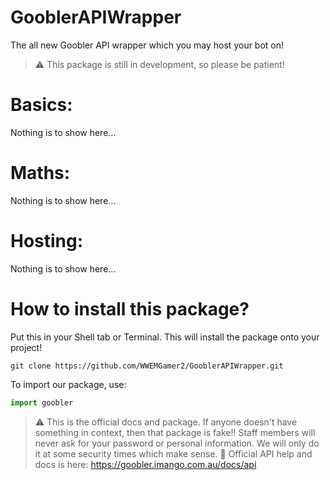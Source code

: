 # GooblerAPIWrapper
The all new Goobler API wrapper which you may host your bot on! 

> ⚠️ This package is still in development, so please be patient!

# Basics:

Nothing is to show here...

# Maths:

Nothing is to show here...

# Hosting:

Nothing is to show here...

# How to install this package?

Put this in your Shell tab or Terminal. This will install the package onto your project!
```
git clone https://github.com/WWEMGamer2/GooblerAPIWrapper.git
```
To import our package, use:
```py
import goobler
```

> :warning: This is the official docs and package. If anyone doesn't have something in context, then that package is fake!! Staff members will never ask for your password or personal information. We will only do it at some security times which make sense.
> :dango: Official API help and docs is here: https://goobler.imango.com.au/docs/api
